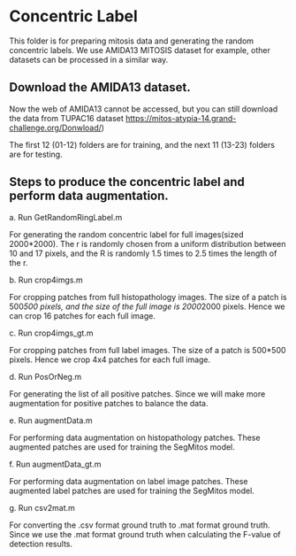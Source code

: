 # Concentric Label

This folder is for preparing mitosis data and generating the random concentric labels.
We use AMIDA13 MITOSIS dataset for example, other datasets can be processed in a similar way.

## Download the AMIDA13 dataset. 

Now the web of AMIDA13 cannot be accessed, but you can still download the data from TUPAC16 dataset  https://mitos-atypia-14.grand-challenge.org/Donwload/)

The first 12 (01-12) folders are for training, and the next 11 (13-23) folders are for testing.

## Steps to produce the concentric label and perform data augmentation.

a. Run GetRandomRingLabel.m

For generating the random concentric label for full images(sized 2000*2000). The r is randomly chosen from a uniform distribution between 10 and 17 pixels, and the R is randomly 1.5 times to 2.5 times the length of the r.

b. Run crop4imgs.m

For cropping patches from full histopathology images. The size of a patch is 500*500 pixels, and the size of the full image is 2000*2000 pixels. Hence we can crop 16 patches for each full image. 

c. Run crop4imgs_gt.m

For cropping patches from full label images. The size of a patch is 500*500 pixels. Hence we crop 4x4 patches for each full image.  

d. Run PosOrNeg.m

For generating the list of all positive patches. Since we will make more augmentation for positive patches to balance the data.

e. Run augmentData.m

For performing data augmentation on histopathology patches. These augmented patches are used for training the SegMitos model.

f. Run augmentData_gt.m

For performing data augmentation on label image patches. These augmented label patches are used for training the SegMitos model.

g. Run csv2mat.m

For converting the .csv format ground truth to .mat format ground truth. Since we use the .mat format ground truth when calculating the F-value of detection results. 




